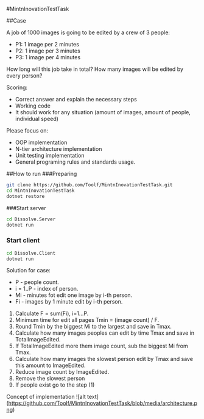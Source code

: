 #MintnInovationTestTask

##Case

A job of 1000 images is going to be edited by a crew of 3 people:
- P1: 1 image per 2 minutes
- P2: 1 image per 3 minutes
- P3: 1 image per 4 minutes

How long will this job take in total?
How many images will be edited by every person?

Scoring:
- Correct answer and explain the necessary steps 
- Working code
- It should work for any situation (amount of images, amount of people, individual speed)

Please focus on:
- OOP implementation 
- N-tier architecture implementation
- Unit testing implementation 
- General programing rules and standards usage.

##How to run
###Preparing
```bash
git clone https://github.com/Toolf/MintnInovationTestTask.git
cd MintnInovationTestTask
dotnet restore
```
###Start server
```bash
cd Dissolve.Server
dotnet run
```

### Start client

```bash
cd Dissolve.Client
dotnet run
```

Solution for case:
- P - people count.
- i = 1..P - index of person.
- Mi - minutes fot edit one image by i-th person.
- Fi - images by 1 minute edit by i-th person.
1. Calculate F = sum(Fi), i=1...P.
2. Minimum time for edit all pages Tmin = (image count) / F.
3. Round Tmin by the biggest Mi to the largest and save in Tmax.
4. Calculate how many images peoples can edit by time Tmax and save in TotalImageEdited.
5. If TotalImageEdited more them image count, sub the biggest Mi from Tmax.
6. Calculate how many images the slowest person edit by Tmax and save this amount to ImageEdited.
7. Reduce image count by ImageEdited.
8. Remove the slowest person
9. If people exist go to the step (1)

Concept of implementation
![alt text]
(https://github.com/Toolf/MintnInovationTestTask/blob/media/architecture.png)